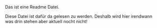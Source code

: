 Das ist eine Readme Datei.

Diese Datei ist dafür da gelesen zu werden. Deshalb wird hier irendwann was drin stehen aber aktuell nocht nicht!
